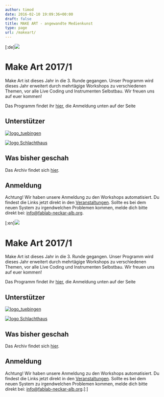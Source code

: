 ```yaml
---
author: timod
date: 2016-02-10 19:09:36+00:00
draft: false
title: MAKE ART - angewandte Medienkunst
type: page
url: /makeart/
---
```


[:de][![](https://www.fablab-neckar-alb.org/wp-content/uploads/2016/02/Bildschirmfoto-2017-02-18-um-00.31.38-1024x380.png)
](https://www.fablab-neckar-alb.org/wp-content/uploads/2016/02/Bildschirmfoto-2017-02-18-um-00.31.38.png)


# Make Art 2017/1


Make Art ist dieses Jahr in die 3. Runde gegangen. Unser Programm wird dieses Jahr erweitert durch mehrtägige Workshops zu verschiedenen Themen, vor alle Live Coding und Instrumenten Selbstbau. Wir freuen uns auf euer kommen!

Das Programm findet ihr [hier](https://www.fablab-neckar-alb.org/?tribe_paged=1&tribe_event_display=list&eventDisplay=list&post_type=tribe_events&tribe-bar-search=make+art), die Anmeldung unten auf der Seite


## Unterstützer






[![logo_tuebingen](https://www.fablab-neckar-alb.org/wp-content/uploads/2016/02/logo_tuebingen.gif)
](https://www.fablab-neckar-alb.org/wp-content/uploads/2016/02/logo_tuebingen.gif)

[![logo Schlachthaus](https://www.fablab-neckar-alb.org/wp-content/uploads/2016/02/Bildschirmfoto-2016-02-10-um-19.56.06-300x53.png)
](https://www.fablab-neckar-alb.org/wp-content/uploads/2016/02/logo_tuebingen.gif)






## Was bisher geschah


Das Archiv findet sich [hier](https://www.fablab-neckar-alb.org/projekte/workshopreihe-zu-audio-videobearbeitung/english-make-art-archiv/).


## Anmeldung


Achtung! Wir haben unsere Anmeldung zu den Workshops automatisiert. Du findest die Links jetzt direkt in den [Veranstaltungen](https://www.fablab-neckar-alb.org/?tribe_paged=1&tribe_event_display=list&eventDisplay=list&post_type=tribe_events&tribe-bar-search=make+art). Sollte es bei dem neuen System zu irgendwelchen Problemen kommen, melde dich bitte direkt bei: info@fablab-neckar-alb.org.

[:en][![](https://www.fablab-neckar-alb.org/wp-content/uploads/2016/02/Bildschirmfoto-2017-02-18-um-00.31.38-1024x380.png)
](https://www.fablab-neckar-alb.org/wp-content/uploads/2016/02/Bildschirmfoto-2017-02-18-um-00.31.38.png)


# Make Art 2017/1


Make Art ist dieses Jahr in die 3. Runde gegangen. Unser Programm wird dieses Jahr erweitert durch mehrtägige Workshops zu verschiedenen Themen, vor alle Live Coding und Instrumenten Selbstbau. Wir freuen uns auf euer kommen!

Das Programm findet ihr [hier](https://www.fablab-neckar-alb.org/?tribe_paged=1&tribe_event_display=list&eventDisplay=list&post_type=tribe_events&tribe-bar-search=make+art), die Anmeldung unten auf der Seite


## Unterstützer


[![logo_tuebingen](https://www.fablab-neckar-alb.org/wp-content/uploads/2016/02/logo_tuebingen.gif)
](https://www.fablab-neckar-alb.org/wp-content/uploads/2016/02/logo_tuebingen.gif)

[![logo Schlachthaus](https://www.fablab-neckar-alb.org/wp-content/uploads/2016/02/Bildschirmfoto-2016-02-10-um-19.56.06-300x53.png)
](https://www.fablab-neckar-alb.org/wp-content/uploads/2016/02/logo_tuebingen.gif)


## Was bisher geschah


Das Archiv findet sich [hier](https://www.fablab-neckar-alb.org/projekte/workshopreihe-zu-audio-videobearbeitung/english-make-art-archiv/).


## Anmeldung


Achtung! Wir haben unsere Anmeldung zu den Workshops automatisiert. Du findest die Links jetzt direkt in den [Veranstaltungen](https://www.fablab-neckar-alb.org/?tribe_paged=1&tribe_event_display=list&eventDisplay=list&post_type=tribe_events&tribe-bar-search=make+art). Sollte es bei dem neuen System zu irgendwelchen Problemen kommen, melde dich bitte direkt bei: info@fablab-neckar-alb.org.[:]
